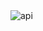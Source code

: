 

<a  >
  <img
    src="https://github.com/Climacobnu/API_CADASTRO_CLIENTE-/tree/main/api.png"
    alt="api" />
</a>
